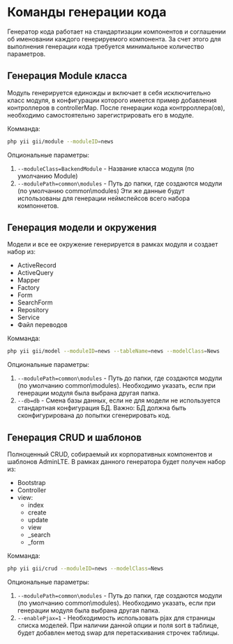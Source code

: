 Команды генерации кода
======================

Генератор кода работает на стандартизации компонентов и соглашении об именовании
каждого генерируемого компонента. За счет этого для выполнения генерации кода требуется
минимальное количество параметров.

Генерация Module класса
-----------------------

Модуль генерируется единожды и включает в себя исключительно класс модуля, в конфигурации
которого имеется пример добавления контроллеров в controllerMap. После генерации кода
контрроллера(ов), необходимо самостоятельно зарегистрировать его в модуле.

Комманда:
```bash
php yii gii/module --moduleID=news
```

Опциональные параметры:

1. ```--moduleClass=BackendModule``` - Название класса модуля (по умолчанию Module)
2. ```--modulePath=common\modules``` - Путь до папки, где создаются модули (по умолчанию common\modules)
Эти же данные будут использованы для генерации неймспейсов всего набора компоннетов.

Генерация модели и окружения
----------------------------

Модели и все ее окружение генерируется в рамках модуля и создает набор из:

- ActiveRecord
- ActiveQuery
- Mapper
- Factory
- Form
- SearchForm
- Repository
- Service
- Файл переводов

Комманда:
```bash
php yii gii/model --moduleID=news --tableName=news --modelClass=News
```

Опциональные параметры:

1. ```--modulePath=common\modules``` - Путь до папки, где создаются модули (по умолчанию common\modules).
Необходимо указать, если при генерации модуля была выбрана другая папка.
2. ```--db=db``` - Смена базы данных, если не для модели не используется стандартная
конфигурация БД. Важно: БД должна быть сконфигурирована до попытки сгенерировать код.

Генерация CRUD и шаблонов
-------------------------

Полноценный CRUD, собираемый их корпоративных компонентов и шаблонов AdminLTE.
В рамках данного генератора будет получен набор из:

- Bootstrap
- Controller
- view:
    - index
    - create
    - update
    - view
    - _search
    - _form

Комманда:
```bash
php yii gii/crud --moduleID=news --modelClass=News
```

Опциональные параметры:

1. ```--modulePath=common\modules``` - Путь до папки, где создаются модули (по умолчанию common\modules).
Необходимо указать, если при генерации модуля была выбрана другая папка.
2. ```--enablePjax=1``` - Необходимость использовать pjax для страницы списка моделей.
При наличии данной опции и поля sort в таблице, будет добавлен метод swap для перетаскивания
строчек таблицы.
